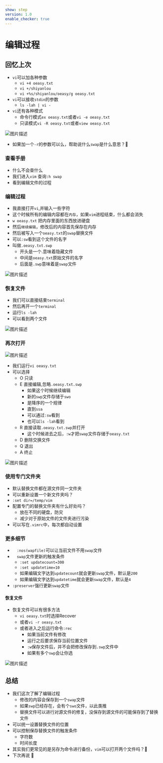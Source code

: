 ```yaml
---
show: step
version: 1.0
enable_checker: true
---
```


# 编辑过程

## 回忆上次

- `vi`可以加各种参数
	- `vi +4 oeasy.txt`
	- `vi +/shiyanlou`
	- `vi +%s/shiyanlou/oeasy/g oeasy.txt`
- `vi`可以接收`stdin`的参数
	- `ls -lah | vi -`
- `vi`还有各种模式
	- 命令行模式`ex oeasy.txt`或者`vi -e oeasy.txt`
	- 只读模式`vi -R oeasy.txt`或者`view oeasy.txt`

![图片描述](https://doc.shiyanlou.com/courses/uid1190679-20210203-1612344137448)
- 如果加一个`-r`的参数可以么，帮助说什么`swap`是什么意思？🤔

### 查看手册

- 什么不会查什么 
- 我们进入`vim` 查询`:h swap`
- 看到编辑文件的过程


### 编辑过程

- 我直接打开`vi`,并输入一些字符
- 这个时候所有的编辑内容都在`内存`，如果`vim`进程结束，什么都会消失
- `w oeasy.txt` 把内存里面的东西放进硬盘
- 然后`继续编辑`，修改后的内容首先保存在内存
- 然后被写入一个`oeasy.txt`的`swap`替换文件
- 可以`:sw`看到这个文件的名字
- 叫做`.oeasy.txt.swp` 
	- 开头是一个.意味着隐藏文件
	- 中间是`oeasy.txt`原始文件的名字
	- 后面是`.swp`意味着是`swap`文件

![图片描述](https://doc.shiyanlou.com/courses/uid1190679-20210203-1612359054131)


### 恢复文件

- 我们可以直接结束`terminal`
- 然后再开一个`terminal`
- 运行`ls -lah`
- 可以看到两个文件

![图片描述](https://doc.shiyanlou.com/courses/uid1190679-20210203-1612359169162)

### 再次打开


![图片描述](https://doc.shiyanlou.com/courses/uid1190679-20210203-1612359265645)

- 我们运行`vi oeasy.txt`
- 可以选择
	-  O 只读
	-  E 直接编辑,忽略`.oeasy.txt.swp`
		- 如果这个时候继续编辑
		- 新的`swp`文件存储于`swo`
		- 是降序的一个规律
		- 直到`ssa`
		- 可以通过`:sw`看到
		- 也可以`ls -lah`看到
	-  R 直接读取`.oeasy.txt.swp`并打开
		- 这个时候进去之后，`:w`才把`swap`文件存储于`oeasy.txt` 
	-  D 删除交换文件
	-  Q 退出
	-  A 终止

![图片描述](https://doc.shiyanlou.com/courses/uid1190679-20210203-1612359798254)

### 使用专门文件夹

- 默认替换文件都在源文件同一文件夹
- 可以重新设置一个新文件夹吗？
- `:set dir=/temp/vim`
- 配置专门的替换文件夹有什么好处吗？
	- 放在不同的硬盘，防灾
	- 减少对于原始文件的文件夹进行污染
- 可以写在`.vimrc`中，每次都自动设置

### 更多细节
- 　`:nos(wapfile)`可以让当前文件不用`swap`文件
- 　`swap`文件更新的触发条件
	- `:set updatecount=300`
	- `:set updatetime=10`
	- 如果编辑文字达到`updatecount`就会更新`swap`文件，默认是`200`
	- 如果编辑文字达到`updatetime`就会更新`swap`文件，默认是`4`
- `:preserver`强行更新`swap`文件


#### 恢复文件
- 恢复文件可以有很多方法
	- `vi oeasy.txt`时选择Recover
	- 或者`vi -r oeasy.txt`
	- 或者进入之后运行命令`:rec`
		- 如果当前文件有修改
		- 运行之后要求保存当前位置文件
		- `:w`保存文件后，并不会把修改保存到`.swp`文件中
		- 如果有多个`swp`会让你选

![图片描述](https://doc.shiyanlou.com/courses/uid1190679-20210203-1612361267626)


### 

## 总结
- 我们这次了解了编辑过程
	- 修改的内容会保存到一个`swap`文件
	- 如果`swp`已经存在，会有个`swo`文件，以此类推
	- 替换文件可以进行对源文件的修复，没保存到源文件的可能保存到了替换文件
- 可以统一设置替换文件的位置
- 可以控制保存替换文件的触发条件
	- 字符数
	- 时间长度
- 其实我们更常见的是另存为命令进行备份，`vim`可以打开两个文件吗？🤔
- 下次再说 👋






